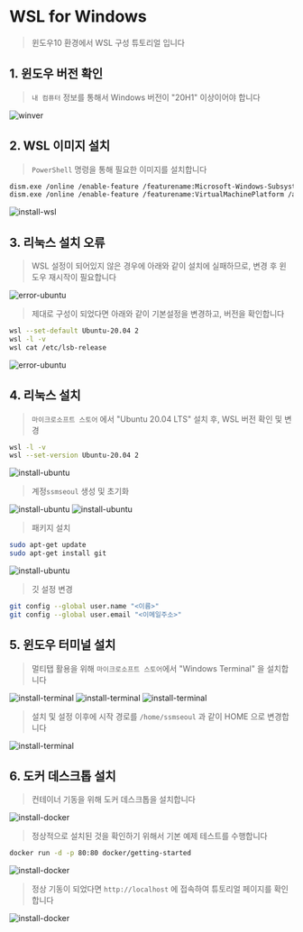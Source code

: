 # WSL for Windows
> 윈도우10 환경에서 WSL 구성 튜토리얼 입니다


## 1. 윈도우 버전 확인
> `내 컴퓨터` 정보를 통해서 Windows 버전이 "20H1" 이상이어야 합니다

![winver](images/winver.png)


## 2. WSL 이미지 설치
> `PowerShell` 명령을 통해 필요한 이미지를 설치합니다

```bash
dism.exe /online /enable-feature /featurename:Microsoft-Windows-Subsystem-Linux /all /norestart
dism.exe /online /enable-feature /featurename:VirtualMachinePlatform /all /norestart
```

![install-wsl](images/install-wsl.png)


## 3. 리눅스 설치 오류

> WSL 설정이 되어있지 않은 경우에 아래와 같이 설치에 실패하므로, 변경 후 윈도우 재시작이 필요합니다

![error-ubuntu](images/error-ubuntu-1.png)

> 제대로 구성이 되었다면 아래와 같이 기본설정을 변경하고, 버전을 확인합니다

```bash
wsl --set-default Ubuntu-20.04 2
wsl -l -v
wsl cat /etc/lsb-release
```

![error-ubuntu](images/error-ubuntu-5.png)


## 4. 리눅스 설치

> `마이크로소프트 스토어` 에서 "Ubuntu 20.04 LTS" 설치 후, WSL 버전 확인 및 변경

```bash
wsl -l -v
wsl --set-version Ubuntu-20.04 2
```

![install-ubuntu](images/install-ubuntu-1.png)

> 계정`ssmseoul` 생성 및 초기화

![install-ubuntu](images/install-ubuntu-2.png)
![install-ubuntu](images/install-ubuntu-3.png)

> 패키지 설치
```bash
sudo apt-get update
sudo apt-get install git
```

![install-ubuntu](images/install-ubuntu-4.png)

> 깃 설정 변경

```bash
git config --global user.name "<이름>"
git config --global user.email "<이메일주소>"
```


## 5. 윈도우 터미널 설치

> 멀티탭 활용을 위해 `마이크로소프트 스토어`에서 "Windows Terminal" 을 설치합니다

![install-terminal](images/install-terminal-1.png)
![install-terminal](images/install-terminal-2.png)
![install-terminal](images/install-terminal-3.png)

> 설치 및 설정 이후에 시작 경로를 `/home/ssmseoul` 과 같이 HOME 으로 변경합니다

![install-terminal](images/install-terminal-4.png)


## 6. 도커 데스크톱 설치

> 컨테이너 기동을 위해 도커 데스크톱을 설치합니다 

![install-docker](images/install-docker-1.png)

> 정상적으로 설치된 것을 확인하기 위해서 기본 예제 테스트를 수행합니다

```bash
docker run -d -p 80:80 docker/getting-started
```

![install-docker](images/install-docker-2.png)

> 정상 기동이 되었다면 `http://localhost` 에 접속하여 튜토리얼 페이지를 확인합니다

![install-docker](images/install-docker-3.png)



